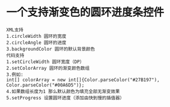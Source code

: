 <h1 id="toc_0">一个支持渐变色的圆环进度条控件</h1>

<pre><code>XML支持
1.circleWidth 圆环的宽度
2.circleAngle 圆环的进度
3.backgroundColor 圆环的默认背景颜色
代码支持
1.setCircleWidth 圆环宽度（DP）
2.setColorArray 圆环的渐变颜色数组
3.例如:
int[] colorArray = new int[]{Color.parseColor(&quot;#27B197&quot;), Color.parseColor(&quot;#00A6D5&quot;)};
4.如果数组长度为1 那么默认颜色为填充全部无渐变效果
5.setProgress 设置圆环进度（添加由快到慢的插值器）
</code></pre>

